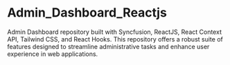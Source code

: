 # Admin_Dashboard_Reactjs
 Admin Dashboard repository built with Syncfusion, ReactJS, React Context API, Tailwind CSS, and React Hooks. This repository offers a robust suite of features designed to streamline administrative tasks and enhance user experience in web applications.
